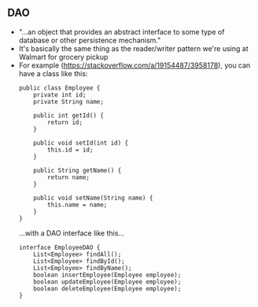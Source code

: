 ## DAO
- "...an object that provides an abstract interface to some type of database or other persistence mechanism."
- It's basically the same thing as the reader/writer pattern we're using at Walmart for grocery pickup
- For example (https://stackoverflow.com/a/19154487/3958178), you can have a class like this:
	```
	public class Employee {
		private int id;
		private String name;

		public int getId() {
			return id;
		}

		public void setId(int id) {
			this.id = id;
		}

		public String getName() {
			return name;
		}

		public void setName(String name) {
			this.name = name;
		}
	}
	```
	...with a DAO interface like this...
	```
	interface EmployeeDAO {
		List<Employee> findAll();
		List<Employee> findById();
		List<Employee> findByName();
		boolean insertEmployee(Employee employee);
		boolean updateEmployee(Employee employee);
		boolean deleteEmployee(Employee employee);
	}
	```
